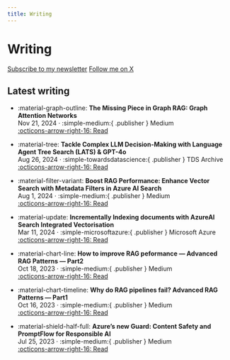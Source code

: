 ```yaml
---
title: Writing
---
```


# Writing

<p class="cta" style="margin: .25rem 0 1rem 0;">
  <a class="md-button md-button--primary" href="../subscribe.md">Subscribe to my newsletter</a>
  <a class="md-button" href="https://x.com/home" target="_blank" rel="noopener">Follow me on X</a>
</p>

## Latest writing

<div class="grid cards" markdown>

- :material-graph-outline: **The Missing Piece in Graph RAG: Graph Attention Networks**  
  Nov 21, 2024 · :simple-medium:{ .publisher } Medium  
  [:octicons-arrow-right-16: Read](https://medium.com/@343544/the-missing-piece-in-graph-rag-graph-attention-networks-f50cb9857895)

- :material-tree: **Tackle Complex LLM Decision-Making with Language Agent Tree Search (LATS) & GPT-4o**  
  Aug 26, 2024 · :simple-towardsdatascience:{ .publisher } TDS Archive  
  [:octicons-arrow-right-16: Read](https://medium.com/data-science/tackle-complex-llm-decision-making-with-language-agent-tree-search-lats-gpt4-o-0bc648c46ea4)

- :material-filter-variant: **Boost RAG Performance: Enhance Vector Search with Metadata Filters in Azure AI Search**  
  Aug 1, 2024 · :simple-medium:{ .publisher } Medium  
  [:octicons-arrow-right-16: Read](https://medium.com/@343544/improve-rag-performance-with-document-metadata-filters-for-vector-search-on-azureai-3af3bce6708c)

- :material-update: **Incrementally Indexing documents with AzureAI Search Integrated Vectorisation**  
  Mar 11, 2024 · :simple-microsoftazure:{ .publisher } Microsoft Azure  
  [:octicons-arrow-right-16: Read](https://medium.com/microsoftazure/incrementally-indexing-documents-with-azureai-search-integrated-vectorization-6f7150556f62)

- :material-chart-line: **How to improve RAG peformance — Advanced RAG Patterns — Part2**  
  Oct 18, 2023 · :simple-medium:{ .publisher } Medium  
  [:octicons-arrow-right-16: Read](https://medium.com/@343544/how-to-improve-rag-peformance-advanced-rag-patterns-part2-0c84e2df66e6)

- :material-chart-timeline: **Why do RAG pipelines fail? Advanced RAG Patterns — Part1**  
  Oct 16, 2023 · :simple-medium:{ .publisher } Medium  
  [:octicons-arrow-right-16: Read](https://medium.com/@343544/why-do-rag-pipelines-fail-advanced-rag-patterns-part1-841faad8b3c2)

- :material-shield-half-full: **Azure’s new Guard: Content Safety and PromptFlow for Responsible AI**  
  Jul 25, 2023 · :simple-medium:{ .publisher } Medium  
  [:octicons-arrow-right-16: Read](https://medium.com/@343544/azures-new-guard-content-safety-and-promptflow-for-responsible-ai-6ed5cfd43402)

</div>
